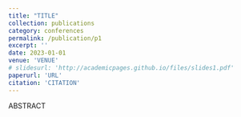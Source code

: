```yaml
---
title: "TITLE"
collection: publications
category: conferences
permalink: /publication/p1
excerpt: ''
date: 2023-01-01
venue: 'VENUE'
# slidesurl: 'http://academicpages.github.io/files/slides1.pdf'
paperurl: 'URL'
citation: 'CITATION'
---
```


ABSTRACT

